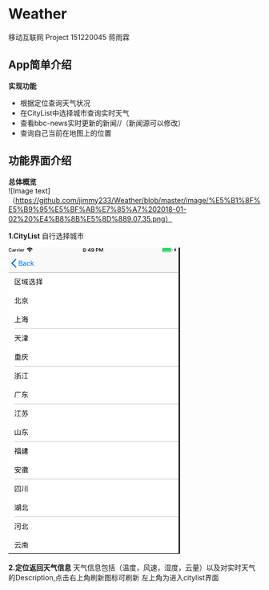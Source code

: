 # Weather
移动互联网 Project
151220045 蒋雨霖

## App简单介绍
**实现功能**
* 根据定位查询天气状况
* 在CityList中选择城市查询实时天气
* 查看bbc-news实时更新的新闻//（新闻源可以修改）
* 查询自己当前在地图上的位置

## 功能界面介绍
**总体概览**   
![Image text]（https://github.com/jimmy233/Weather/blob/master/image/%E5%B1%8F%E5%B9%95%E5%BF%AB%E7%85%A7%202018-01-02%20%E4%B8%8B%E5%8D%889.07.35.png）  

**1.CityList**
自行选择城市  

![Image text](https://github.com/jimmy233/Weather/blob/master/image/%E5%B1%8F%E5%B9%95%E5%BF%AB%E7%85%A7%202018-01-02%20%E4%B8%8B%E5%8D%888.49.08.png)  

**2.定位返回天气信息**
天气信息包括（温度，风速，湿度，云量）以及对实时天气的Description,点击右上角刷新图标可刷新
左上角为进入citylist界面




